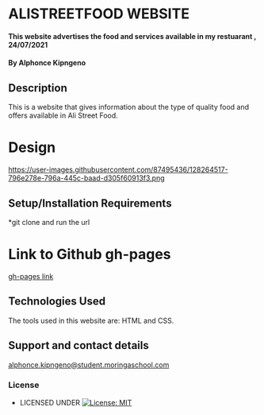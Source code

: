 # ALISTREETFOOD WEBSITE
#### This website advertises the food and services available in my restuarant  , 24/07/2021
#### By **Alphonce Kipngeno**
## Description
This is a website that gives information about the type of quality food and offers available in Ali Street Food.
# Design
https://user-images.githubusercontent.com/87495436/128264517-796e278e-796a-445c-baad-d305f60913f3.png
## Setup/Installation Requirements
*git clone and run the url
# Link to Github gh-pages
[gh-pages link](https://kips-alih.github.io/Ali-StreetFood-Website/)
## Technologies Used
The tools used in this website are:
 HTML and CSS.
## Support and contact details
 alphonce.kipngeno@student.moringaschool.com
### License
* LICENSED UNDER  [![License: MIT](https://img.shields.io/badge/License-MIT-yellow.svg)](License)
